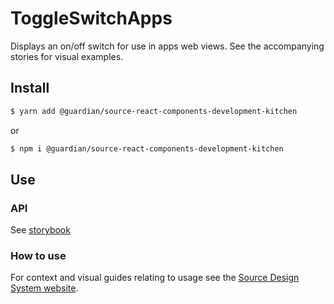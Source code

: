 # ToggleSwitchApps

Displays an on/off switch for use in apps web views. See the accompanying stories for visual examples.

## Install

```sh
$ yarn add @guardian/source-react-components-development-kitchen
```

or

```sh
$ npm i @guardian/source-react-components-development-kitchen
```

## Use

### API

See [storybook](https://guardian.github.io/csnx/?path=/docs/source-react-components-development-kitchen_toggleswitchapps--android-no-label)

### How to use

For context and visual guides relating to usage see the [Source Design System website](https://theguardian.design).
